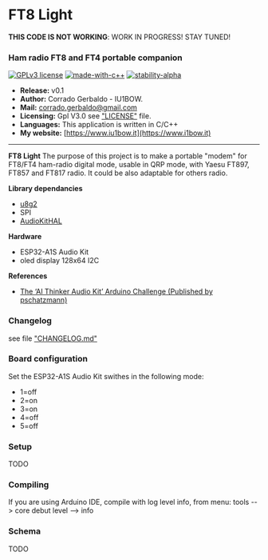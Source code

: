 FT8 Light
===

**THIS CODE IS NOT WORKING**: WORK IN PROGRESS! STAY TUNED!

### Ham radio FT8 and FT4 portable companion
[![GPLv3 license](https://img.shields.io/badge/License-GPLv3-blue.svg)](http://perso.crans.org/besson/LICENSE.html)
[![made-with-c++](https://img.shields.io/badge/C++-Solutions-blue.svg?style=flat&logo=c++)](https://img.shields.io/badge/C++-Solutions-blue.svg?style=flat&logo=c++)
[![stability-alpha](https://img.shields.io/badge/stability-alpha-f4d03f.svg)](https://github.com/mkenney/software-guides/blob/master/STABILITY-BADGES.md#alpha)


- **Release:** v0.1
- **Author:** Corrado Gerbaldo - IU1BOW.
- **Mail:** <corrado.gerbaldo@gmail.com>
- **Licensing:** Gpl V3.0 see ["LICENSE"](LICENSE) file.
- **Languages:** This application is written in C/C++
- **My website:** [https://www.iu1bow.it](https://www.i1bow.it) 
___
**FT8 Light** 
The purpose of this project is to make a  portable "modem" for  FT8/FT4 ham-radio digital mode, usable in  QRP mode, with Yaesu FT897, FT857 and FT817 radio.
It could be also adaptable for others radio.

**Library dependancies** 
- [u8g2](https://github.com/olikraus/u8g2)
- SPI
- [AudioKitHAL](https://github.com/pschatzmann/arduino-audiokit)

**Hardware** 
- ESP32-A1S Audio Kit
- oled display 128x64 I2C

**References**
- [The ‘AI Thinker Audio Kit’ Arduino Challenge (Published by pschatzmann)](https://www.pschatzmann.ch/home/2021/12/06/the-ai-thinker-audio-kit-experience-or-nothing-is-right/)

### Changelog
see file ["CHANGELOG.md"](docs/CHANGELOG.md)

### Board configuration
Set the ESP32-A1S Audio Kit swithes in the following mode: 
- 1=off
- 2=on
- 3=on
- 4=off
- 5=off

### Setup
TODO

### Compiling
If you are using Arduino IDE, compile with log level info, from menu: tools --> core debut level --> info 

### Schema            
TODO
